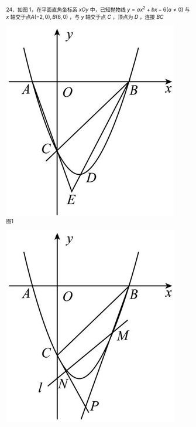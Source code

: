 24．如图 1，在平面直角坐标系 $x O y$ 中，已知抛物线 $y = a x ^ { 2 } + b x - 6 { \bigl ( } a \neq 0 { \bigr ) }$ 与 $x$ 轴交于点$A \left( - 2 , 0 \right) , B \left( 6 , 0 \right)$ ，与 $y$ 轴交于点 $C$ ，顶点为 $D$ ，连接 $B C$

![](<../../qs_image_DB/专题3-1_二次函数中的10类定值、定点问题（解析版）/d23d740bb6b8d2229dacfe4c81c55c6981580599675ffe8bf8fc92a8bb33644e.jpg>)  
图1

![](<../../qs_image_DB/专题3-1_二次函数中的10类定值、定点问题（解析版）/972fe0f05dde1fc661999068398fc9adfb787a0e1bc646a0ac3dab8236553527.jpg>)  
